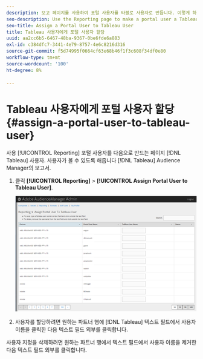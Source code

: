 ```yaml
---
description: 보고 페이지를 사용하여 포털 사용자를 타블로 사용자로 만듭니다. 이렇게 하면 사용자가 Audience Manager에서 타블로 보고서를 볼 수 있습니다.
seo-description: Use the Reporting page to make a portal user a Tableau user. This lets users view Tableau reports in Audience Manager.
seo-title: Assign a Portal User to Tableau User
title: Tableau 사용자에게 포털 사용자 할당
uuid: aa2cc6b5-6467-48ba-9367-0be6fde6a883
exl-id: c384dfc7-3441-4e79-8757-4e6c8216d316
source-git-commit: f5d74995f0664cf63e68b46f1f3c608f34df0e80
workflow-type: tm+mt
source-wordcount: '100'
ht-degree: 8%

---
```


# Tableau 사용자에게 포털 사용자 할당 {#assign-a-portal-user-to-tableau-user}

<!-- t_tabeau.xml -->

사용 [!UICONTROL Reporting] 포털 사용자를 다음으로 만드는 페이지 [!DNL Tableau] 사용자. 사용자가 볼 수 있도록 해줍니다 [!DNL Tableau] Audience Manager의 보고서.

1. 클릭 **[!UICONTROL Reporting]** > **[!UICONTROL Assign Portal User to Tableau User]**.

   ![](assets/tableau.png)

1. 사용자를 할당하려면 원하는 파트너 행에 [!DNL Tableau] 텍스트 필드에서 사용자 이름을 클릭한 다음 텍스트 필드 외부를 클릭합니다.

사용자 지정을 삭제하려면 원하는 파트너 행에서 텍스트 필드에서 사용자 이름을 제거한 다음 텍스트 필드 외부를 클릭합니다.
